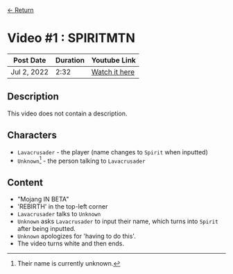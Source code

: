 [← Return](../videos)

# Video #1 : SPIRITMTN
  |Post Date   | Duration | Youtube Link |
  |------------|----------|-------------|
  |Jul 2, 2022 | 2:32     | [Watch it here](https://www.youtube.com/watch?v=TGm0pz0jazo)|


## Description
This video does not contain a description.

## Characters
* `Lavacrusader` - the player (name changes to `Spirit` when inputted)
* `Unknown`[^name] - the person talking to `Lavacrusader`

## Content 
* "Mojang IN BETA"
* 'REBIRTH' in the top-left corner
* `Lavacrusader` talks to `Unknown` 
* `Unknown` asks `Lavacrusader` to input their name, which turns into `Spirit` after being inputted.
* `Unknown` apologizes for 'having to do this'.
* The video turns white and then ends.



[^name]: Their name is currently unknown.
